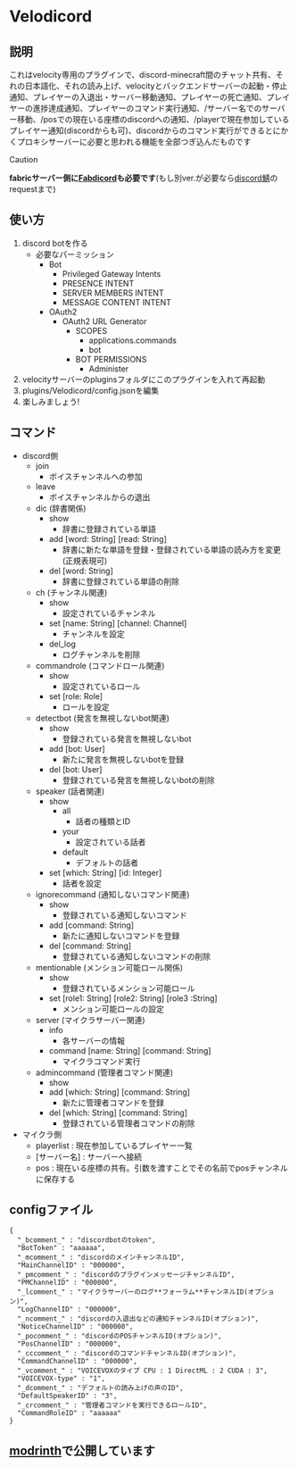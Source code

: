 # Velodicord
## 説明
これはvelocity専用のプラグインで、discord-minecraft間のチャット共有、それの日本語化、それの読み上げ、velocityとバックエンドサーバーの起動・停止通知、プレイヤーの入退出・サーバー移動通知、プレイヤーの死亡通知、プレイヤーの進捗達成通知、プレイヤーのコマンド実行通知、/サーバー名でのサーバー移動、/posでの現在いる座標のdiscordへの通知、/playerで現在参加しているプレイヤー通知(discordからも可)、discordからのコマンド実行ができるとにかくプロキシサーバーに必要と思われる機能を全部つぎ込んだものです
> [!CAUTION]
> **fabricサーバー側に[Fabdicord](https://modrinth.com/project/fabdicord)も必要です**(もし別ver.が必要なら[discord鯖](https://discord.gg/352Cdy8MjV)のrequestまで)
## 使い方
1. discord botを作る
   - 必要なパーミッション
     - Bot
       - Privileged Gateway Intents
       - PRESENCE INTENT
       - SERVER MEMBERS INTENT
       - MESSAGE CONTENT INTENT
     - OAuth2
       - OAuth2 URL Generator
         - SCOPES
           - applications.commands
           - bot
         - BOT PERMISSIONS
           - Administer
1. velocityサーバーのpluginsフォルダにこのプラグインを入れて再起動
1. plugins/Velodicord/config.jsonを編集
1. 楽しみましょう!
## コマンド
   - discord側
     - join
       - ボイスチャンネルへの参加
     - leave
       - ボイスチャンネルからの退出
     - dic (辞書関係)
       - show
         - 辞書に登録されている単語
       - add [word: String] [read: String]
         - 辞書に新たな単語を登録・登録されている単語の読み方を変更(正規表現可)
       - del [word: String]
         - 辞書に登録されている単語の削除
     - ch (チャンネル関連)
       - show
         - 設定されているチャンネル
       - set [name: String] [channel: Channel]
         - チャンネルを設定
       - del_log
         - ログチャンネルを削除
     - commandrole (コマンドロール関連)
       - show
         - 設定されているロール
       - set [role: Role]
         - ロールを設定
     - detectbot (発言を無視しないbot関連)
       - show
         - 登録されている発言を無視しないbot
       - add [bot: User]
         - 新たに発言を無視しないbotを登録
       - del [bot: User]
         - 登録されている発言を無視しないbotの削除
     - speaker (話者関連)
       - show
         - all
           - 話者の種類とID
         - your
           - 設定されている話者
         - default
           - デフォルトの話者
       - set [which: String] [id: Integer]
         - 話者を設定
     - ignorecommand (通知しないコマンド関連)
       - show
         - 登録されている通知しないコマンド
       - add [command: String]
         - 新たに通知しないコマンドを登録
       - del [command: String]
         - 登録されている通知しないコマンドの削除
     - mentionable (メンション可能ロール関係)
       - show
         - 登録されているメンション可能ロール
       - set [role1: String] [role2: String] [role3 :String]
         - メンション可能ロールの設定
     - server (マイクラサーバー関連)
       - info
         - 各サーバーの情報
       - command [name: String] [command: String]
         - マイクラコマンド実行
     - admincommand (管理者コマンド関連)
       - show
       - add [which: String] [command: String]
         - 新たに管理者コマンドを登録
       - del [which: String] [command: String]
         - 登録されている管理者コマンドの削除
   - マイクラ側
     - playerlist : 現在参加しているプレイヤー一覧
     - [サーバー名] : サーバーへ接続
     - pos : 現在いる座標の共有。引数を渡すことでその名前でposチャンネルに保存する
## configファイル
```
{
  "_bcomment_" : "discordbotのtoken",
  "BotToken" : "aaaaaa",
  "_mcomment_" : "discordのメインチャンネルID",
  "MainChannelID" : "000000",
  "_pmcomment_" : "discordのプラグインメッセージチャンネルID",
  "PMChannelID" : "000000",
  "_lcomment_" : "マイクラサーバーのログ**フォーラム**チャンネルID(オプション)",
  "LogChannelID" : "000000",
  "_ncomment_" : "discordの入退出などの通知チャンネルID(オプション)",
  "NoticeChannelID" : "000000",
  "_pocomment_" : "discordのPOSチャンネルID(オプション)",
  "PosChannelID" : "000000",
  "_cccomment_" : "discordのコマンドチャンネルID(オプション)",
  "CommandChannelID" : "000000",
  "_vcomment_" : "VOICEVOXのタイプ CPU : 1 DirectML : 2 CUDA : 3",
  "VOICEVOX-type" : "1",
  "_dcomment_" : "デフォルトの読み上げの声のID",
  "DefaultSpeakerID" : "3",
  "_crcomment_" : "管理者コマンドを実行できるロールID",
  "CommandRoleID" : "aaaaaa"
}
```
## [modrinth](https://modrinth.com/project/velodicord)で公開しています
